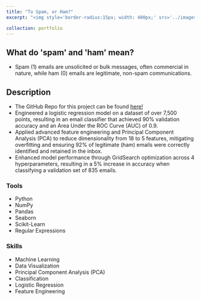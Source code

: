 ```yaml
---
title: "To Spam, or Ham?"
excerpt: "<img style='border-radius:15px; width: 400px;' src='../images/spam.webp'>"

collection: portfolio
---
```


## What do 'spam' and 'ham' mean? 
* Spam (1) emails are unsolicited or bulk messages, often commercial in nature, while ham (0) emails are legitimate, non-spam communications.

## Description 
* The GitHub Repo for this project can be found <a href = "https://github.com/brandonconcepcion/Spam-vs-Ham/tree/main" target = "_blank">here!</a>
* Engineered a logistic regression model on a dataset of over 7,500 points, resulting in an email classifier that achieved 90% validation accuracy and an Area Under the ROC Curve (AUC) of 0.9.
* Applied advanced feature engineering and Principal Component Analysis (PCA) to reduce dimensionality from 18 to 5 features, mitigating overfitting and ensuring 92% of legitimate (ham) emails were correctly identified and retained in the inbox.
* Enhanced model performance through GridSearch optimization across 4 hyperparameters, resulting in a 5% increase in accuracy when classifying a validation set of 835 emails.

### Tools
* Python 
* NumPy
* Pandas
* Seaborn
* Scikit-Learn 
* Regular Expressions

### Skills
* Machine Learning 
* Data Visualization
* Principal Component Analysis (PCA)
* Classification 
* Logistic Regression
* Feature Engineering